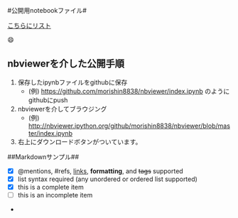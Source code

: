 #公開用notebookファイル#

[こちらにリスト](http://nbviewer.ipython.org/github/morishin8838/nbviewer/blob/master/index.ipynb)

:smile:

## nbviewerを介した公開手順
1. 保存したipynbファイルをgithubに保存
    * (例) https://github.com/morishin8838/nbviewer/index.ipynb のようにgithubにpush
2. nbviewerを介してブラウジング
    * (例) http://nbviewer.ipython.org/github/morishin8838/nbviewer/blob/master/index.ipynb
3. 右上にダウンロードボタンがついています。


##Markdownサンプル##
- [x] @mentions, #refs, [links](), **formatting**, and <del>tags</del> supported
- [x] list syntax required (any unordered or ordered list supported)
- [x] this is a complete item
- [ ] this is an incomplete item
- 

